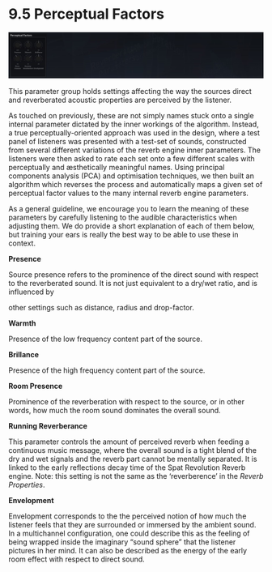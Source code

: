 # 9.5 Perceptual Factors

![](include/SpatRevolution_UserGuide_-170.jpg)

This parameter group holds settings affecting the way the sources direct and reverberated acoustic properties are perceived by the listener.

As touched on previously, these are not simply names stuck onto a single internal
parameter dictated by the inner workings of the algorithm. Instead, a true perceptually-oriented approach was used in the design, where a test panel of listeners
was presented with a test-set of sounds, constructed from several different variations of the reverb engine inner parameters. The listeners were then asked to rate
each set onto a few different scales with perceptually and æsthetically meaningful
names. Using principal components analysis (PCA) and optimisation techniques,
we then built an algorithm which reverses the process and automatically maps a
given set of perceptual factor values to the many internal reverb engine parameters.

As a general guideline, we encourage you to learn the meaning of these parameters by carefully listening to the audible characteristics when adjusting them. We
do provide a short explanation of each of them below, but training your ears is really the best way to be able to use these in context.

**Presence**

Source presence refers to the prominence of the direct sound with respect to the
reverberated sound. It is not just equivalent to a dry/wet ratio, and is influenced by


other settings such as distance, radius and drop-factor.

**Warmth**

Presence of the low frequency content part of the source.

**Brillance**

Presence of the high frequency content part of the source.

**Room Presence**

Prominence of the reverberation with respect to the source, or in other words, how
much the room sound dominates the overall sound.

**Running Reverberance**

This parameter controls the amount of perceived reverb when feeding a continuous music message, where the overall sound is a tight blend of the dry and wet
signals and the reverb part cannot be mentally separated. It is linked to the early
reflections decay time of the Spat Revolution Reverb engine. Note: this setting is
not the same as the ‘reverberence’ in the _Reverb Properties_.

**Envelopment**

Envelopment corresponds to the the perceived notion of how much the listener
feels that they are surrounded or immersed by the ambient sound. In a multichannel configuration, one could describe this as the feeling of being wrapped inside
the imaginary “sound sphere” that the listener pictures in her mind. It can also be
described as the energy of the early room effect with respect to direct sound.

